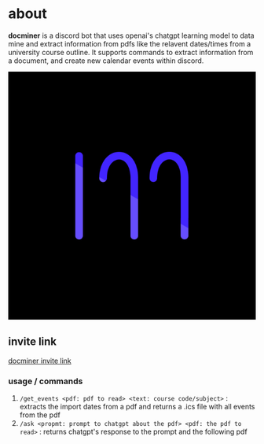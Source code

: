 # about
**docminer** is a discord bot that uses openai's chatgpt learning model to data mine and extract information from pdfs like the relavent dates/times from a university course outline. It supports commands to extract information from a document, and create new calendar events within discord.

![docminer_icon](./imgs/docminer.png)

## invite link
[docminer invite link](https://discord.com/api/oauth2/authorize?client_id=1069006203650322612&permissions=8&scope=bot%20applications.commands)

### usage / commands
1. `/get_events <pdf: pdf to read> <text: course code/subject>` : extracts the import dates from a pdf and returns a .ics file with all events from the pdf
2. `/ask <propmt: prompt to chatgpt about the pdf> <pdf: the pdf to read>` : returns chatgpt's response to the prompt and the following pdf  
